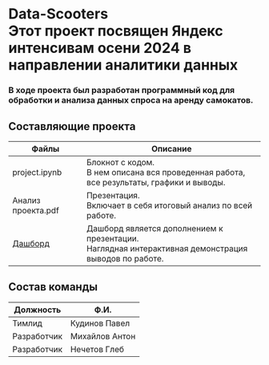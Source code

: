 ﻿# Data-Scooters<br>Этот проект посвящен Яндекс интенсивам осени 2024 в направлении аналитики данных

### В ходе проекта был разработан программный код для обработки и анализа данных спроса на аренду самокатов.

## Составляющие проекта
| Файлы                                            | Описание                                                                                                 |
|--------------------------------------------------|----------------------------------------------------------------------------------------------------------|
| project.ipynb                                    | Блокнот с кодом. <br> В нем описана вся проведенная работа,<br> все результаты, графики и выводы.        |
| Анализ проекта.pdf                               | Презентация. <br> Включает в себя итоговый анализ по всей работе.                                        |
| [Дашборд](https://datalens.yandex/7t3ruo4yp1lku) | Дашборд является дополнением к презентации. <br> Наглядная интерактивная демонстрация выводов по работе. |

## Состав команды
| Должность   | Ф.И.           |
|-------------|----------------|
| Тимлид      | Кудинов Павел  |
| Разработчик | Михайлов Антон |
| Разработчик | Нечетов Глеб   |

